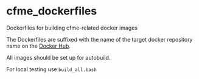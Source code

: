cfme_dockerfiles
================

Dockerfiles for building cfme-related docker images

The Dockerfiles are suffixed with the name of the
target docker repository name on the [Docker Hub](https://registry.hub.docker.com/repos/cfmeqe/).

All images should be set up for autobuild.

For local testing use `build_all.bash`